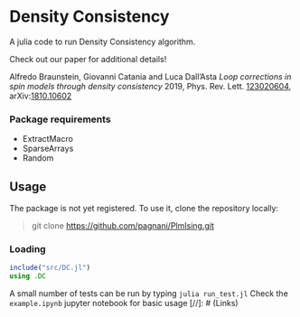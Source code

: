# Density Consistency

A julia code to run Density Consistency algorithm. 

Check out our paper for additional details!

Alfredo Braunstein, Giovanni Catania and Luca Dall’Asta
*Loop corrections in spin models through density consistency*
2019, Phys. Rev. Lett. [123020604][papero], arXiv:[1810.10602][paperoarxiv]

### Package requirements
- ExtractMacro
- SparseArrays
- Random

## Usage
The package is not yet registered. To use it, clone the repository locally:

> git clone https://github.com/pagnani/PlmIsing.git

### Loading
```julia
include("src/DC.jl")
using .DC
```
A small number of tests can be run by typing `julia run_test.jl`
Check the  `example.ipynb` jupyter notebook for basic usage
[//]: # (Links)

   [papero]: <https://journals-aps-org.ezproxy.biblio.polito.it/prl/abstract/10.1103/PhysRevLett.123.020604>
   [paperoarxiv]: <https://arxiv.org/abs/1810.10602>
   [example_notebook]: <https://arxiv.org/abs/1810.10602>


